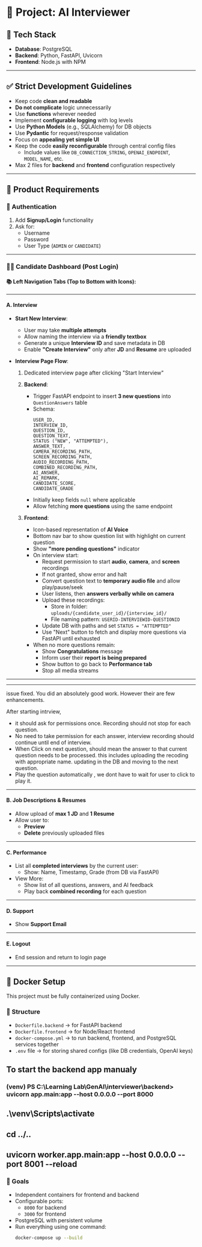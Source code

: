 
# 🧠 Project: AI Interviewer

## 🧰 Tech Stack

- **Database**: PostgreSQL
- **Backend**: Python, FastAPI, Uvicorn
- **Frontend**: Node.js with NPM

---

## ✅ Strict Development Guidelines

- Keep code **clean and readable**
- **Do not complicate** logic unnecessarily
- Use **functions** wherever needed
- Implement **configurable logging** with log levels
- Use **Python Models** (e.g., SQLAlchemy) for DB objects
- Use **Pydantic** for request/response validation
- Focus on **appealing yet simple UI**
- Keep the code **easily reconfigurable** through central config files
  - Include values like `DB_CONNECTION_STRING`, `OPENAI_ENDPOINT`, `MODEL_NAME`, etc.
- Max 2 files for **backend** and **frontend** configuration respectively

---

## 🎯 Product Requirements

### 🔐 Authentication

1. Add **Signup/Login** functionality
2. Ask for:
   - Username
   - Password
   - User Type (`ADMIN` or `CANDIDATE`)

---

### 🧑‍💼 Candidate Dashboard (Post Login)

#### 📚 Left Navigation Tabs (Top to Bottom with Icons):

---

#### A. Interview

- **Start New Interview**:
  - User may take **multiple attempts**
  - Allow naming the interview via a **friendly textbox**
  - Generate a unique **Interview ID** and save metadata in DB
  - Enable **"Create Interview"** only after **JD** and **Resume** are uploaded

- **Interview Page Flow**:
  1. Dedicated interview page after clicking "Start Interview"
  2. **Backend**:
     - Trigger FastAPI endpoint to insert **3 new questions** into `QuestionAnswers` table
     - Schema:
       ```
       USER_ID,
       INTERVIEW_ID,
       QUESTION_ID,
       QUESTION_TEXT,
       STATUS ("NEW", "ATTEMPTED"),
       ANSWER_TEXT,
       CAMERA_RECORDING_PATH,
       SCREEN_RECORDING_PATH,
       AUDIO_RECORDING_PATH,
       COMBINED_RECORDING_PATH,
       AI_ANSWER,
       AI_REMARK,
       CANDIDATE_SCORE,
       CANDIDATE_GRADE
       ```
     - Initially keep fields `null` where applicable
     - Allow fetching **more questions** using the same endpoint

  3. **Frontend**:
     - Icon-based representation of **AI Voice**
     - Bottom nav bar to show question list with highlight on current question
     - Show **"more pending questions"** indicator
     - On interview start:
       - Request permission to start **audio**, **camera**, and **screen** recordings
       - If not granted, show error and halt
       - Convert question text to **temporary audio file** and allow play/pause/seek
       - User listens, then **answers verbally while on camera**
       - Upload these recordings:
         - Store in folder: `uploads/{candidate_user_id}/{interview_id}/`
         - File naming pattern: `USERID-INTERVIEWID-QUESTIONID`
       - Update DB with paths and set `STATUS = "ATTEMPTED"`
       - Use "Next" button to fetch and display more questions via FastAPI until exhausted
     - When no more questions remain:
       - Show **Congratulations** message
       - Inform user their **report is being prepared**
       - Show button to go back to **Performance tab**
       - Stop all media streams

---

---
issue fixed. You did an absolutely good work. However their are few enhancements.

After starting intrview, 
- it should ask for permissions once. Recording should not stop for each question. 
- No need to take permission for each answer, interview recording should continue until end of interview.
- When Click on next question, should mean the answer to that current question needs to be processed. this includes uploading the recoding with appropriate name. updating in the DB and moving to the next question.
- Play the question automatically , we dont have to wait for user to click to play it.
---

#### B. Job Descriptions & Resumes

- Allow upload of **max 1 JD** and **1 Resume**
- Allow user to:
  - **Preview**
  - **Delete** previously uploaded files

---

#### C. Performance

- List all **completed interviews** by the current user:
  - Show: Name, Timestamp, Grade (from DB via FastAPI)
- View More:
  - Show list of all questions, answers, and AI feedback
  - Play back **combined recording** for each question

---

#### D. Support

- Show **Support Email**

---

#### E. Logout

- End session and return to login page

---

## 🐳 Docker Setup

This project must be fully containerized using Docker.

### 🔧 Structure

- `Dockerfile.backend` → for FastAPI backend
- `Dockerfile.frontend` → for Node/React frontend
- `docker-compose.yml` → to run backend, frontend, and PostgreSQL services together
- `.env` file → for storing shared configs (like DB credentials, OpenAI keys)

## To start the backend app manualy 
### (venv) PS C:\Learning Lab\GenAI\interviewer\backend> uvicorn app.main:app --host 0.0.0.0 --port 8000

## .\venv\Scripts\activate
## cd ../..
## uvicorn worker.app.main:app --host 0.0.0.0 --port 8001 --reload

### 🎯 Goals

- Independent containers for frontend and backend
- Configurable ports:
  - `8000` for backend
  - `3000` for frontend
- PostgreSQL with persistent volume
- Run everything using one command:
  ```bash
  docker-compose up --build


